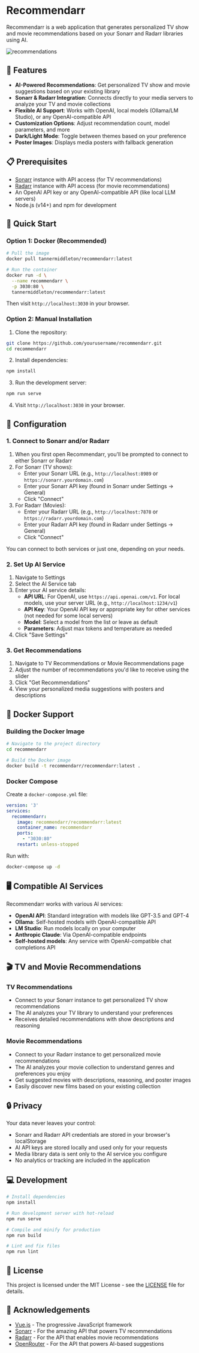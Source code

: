 # Recommendarr

Recommendarr is a web application that generates personalized TV show and movie recommendations based on your Sonarr and Radarr libraries using AI.

![recommendations](https://github.com/user-attachments/assets/8e0e7abe-ef79-4408-9257-437bf309b32f)


## 🌟 Features

- **AI-Powered Recommendations**: Get personalized TV show and movie suggestions based on your existing library
- **Sonarr & Radarr Integration**: Connects directly to your media servers to analyze your TV and movie collections
- **Flexible AI Support**: Works with OpenAI, local models (Ollama/LM Studio), or any OpenAI-compatible API
- **Customization Options**: Adjust recommendation count, model parameters, and more
- **Dark/Light Mode**: Toggle between themes based on your preference
- **Poster Images**: Displays media posters with fallback generation

## 📋 Prerequisites

- [Sonarr](https://sonarr.tv/) instance with API access (for TV recommendations)
- [Radarr](https://radarr.video/) instance with API access (for movie recommendations)
- An OpenAI API key or any OpenAI-compatible API (like local LLM servers)
- Node.js (v14+) and npm for development

## 🚀 Quick Start

### Option 1: Docker (Recommended)

```bash
# Pull the image
docker pull tannermiddleton/recommendarr:latest

# Run the container
docker run -d \
  --name recommendarr \
  -p 3030:80 \
  tannermiddleton/recommendarr:latest
```

Then visit `http://localhost:3030` in your browser.

### Option 2: Manual Installation

1. Clone the repository:
```bash
git clone https://github.com/yourusername/recommendarr.git
cd recommendarr
```

2. Install dependencies:
```bash
npm install
```

3. Run the development server:
```bash
npm run serve
```

4. Visit `http://localhost:3030` in your browser.

## 🔧 Configuration

### 1. Connect to Sonarr and/or Radarr

1. When you first open Recommendarr, you'll be prompted to connect to either Sonarr or Radarr
2. For Sonarr (TV shows):
   - Enter your Sonarr URL (e.g., `http://localhost:8989` or `https://sonarr.yourdomain.com`)
   - Enter your Sonarr API key (found in Sonarr under Settings → General)
   - Click "Connect"
3. For Radarr (Movies):
   - Enter your Radarr URL (e.g., `http://localhost:7878` or `https://radarr.yourdomain.com`)
   - Enter your Radarr API key (found in Radarr under Settings → General)
   - Click "Connect"

You can connect to both services or just one, depending on your needs.

### 2. Set Up AI Service

1. Navigate to Settings
2. Select the AI Service tab
3. Enter your AI service details:
   - **API URL**: For OpenAI, use `https://api.openai.com/v1`. For local models, use your server URL (e.g., `http://localhost:1234/v1`)
   - **API Key**: Your OpenAI API key or appropriate key for other services (not needed for some local servers)
   - **Model**: Select a model from the list or leave as default
   - **Parameters**: Adjust max tokens and temperature as needed
4. Click "Save Settings"

### 3. Get Recommendations

1. Navigate to TV Recommendations or Movie Recommendations page
2. Adjust the number of recommendations you'd like to receive using the slider
3. Click "Get Recommendations"
4. View your personalized media suggestions with posters and descriptions

## 🐋 Docker Support

### Building the Docker Image

```bash
# Navigate to the project directory
cd recommendarr

# Build the Docker image
docker build -t recommendarr/recommendarr:latest .
```

### Docker Compose

Create a `docker-compose.yml` file:

```yaml
version: '3'
services:
  recommendarr:
    image: recommendarr/recommendarr:latest
    container_name: recommendarr
    ports:
      - "3030:80"
    restart: unless-stopped
```

Run with:
```bash
docker-compose up -d
```

## 🖥️ Compatible AI Services

Recommendarr works with various AI services:

- **OpenAI API**: Standard integration with models like GPT-3.5 and GPT-4
- **Ollama**: Self-hosted models with OpenAI-compatible API
- **LM Studio**: Run models locally on your computer
- **Anthropic Claude**: Via OpenAI-compatible endpoints
- **Self-hosted models**: Any service with OpenAI-compatible chat completions API

## 🎬 TV and Movie Recommendations

### TV Recommendations
- Connect to your Sonarr instance to get personalized TV show recommendations
- The AI analyzes your TV library to understand your preferences
- Receives detailed recommendations with show descriptions and reasoning

### Movie Recommendations
- Connect to your Radarr instance to get personalized movie recommendations
- The AI analyzes your movie collection to understand genres and preferences you enjoy
- Get suggested movies with descriptions, reasoning, and poster images
- Easily discover new films based on your existing collection

## 🔒 Privacy

Your data never leaves your control:
- Sonarr and Radarr API credentials are stored in your browser's localStorage
- AI API keys are stored locally and used only for your requests
- Media library data is sent only to the AI service you configure
- No analytics or tracking are included in the application

## 💻 Development

```bash
# Install dependencies
npm install

# Run development server with hot-reload
npm run serve

# Compile and minify for production
npm run build

# Lint and fix files
npm run lint
```

## 📄 License

This project is licensed under the MIT License - see the [LICENSE](LICENSE) file for details.

## 🙏 Acknowledgements

- [Vue.js](https://vuejs.org/) - The progressive JavaScript framework
- [Sonarr](https://sonarr.tv/) - For the amazing API that powers TV recommendations
- [Radarr](https://radarr.video/) - For the API that enables movie recommendations
- [OpenRouter](https://openrouter.ai/docs/quickstart) - For the API that powers AI-based suggestions
